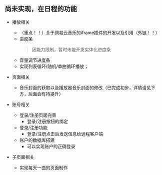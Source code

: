 ## 尚未实现，在日程的功能
+ 播放相关
    + （重点！！）关于网易云音乐的iframe插件的开发以及引用（外链！！）
    + 进度条
		> 因能力限制，暂时未能开发实体化进度条
    + 音量调节进度条
	+ 实现列表循环/随机/单曲循环播放；

+ 页面相关
    + 音乐封面的获取以及播放器音乐封面的修改（已完成初步，详情请见下方，后面会有待提升）

+ 账号相关
    + 登录/注册页面完善
        + 登录/注册按钮的绑定
    + 登录/注册功能
        + 登录/注册点击后发送信息给远程客户端
    + 账户的数据库搭建
        + 可以实现账户的正确登录

+ 子页面相关
    + 实现每天一曲的页面制作
